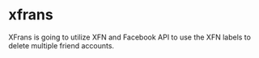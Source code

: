# xfrans
XFrans is going to utilize XFN and Facebook API to use the XFN labels to delete multiple friend accounts.
